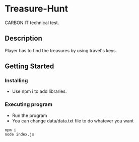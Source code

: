 # Treasure-Hunt

CARBON IT technical test.

## Description

Player has to find the treasures by using travel's keys.

## Getting Started

### Installing

* Use npm i to add libraries.

### Executing program

* Run the program
* You can change data/data.txt file to do whatever you want
```
npm i
node index.js
```
